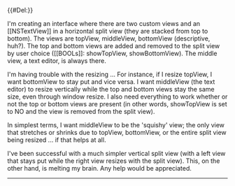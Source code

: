 {{#Del:}}



I'm creating an interface where there are two custom views and an [[NSTextView]] in a horizontal split view (they are stacked from top to bottom). The views are topView, middleView, bottomView (descriptive, huh?). The top and bottom views are added and removed to the split view by user choice ([[BOOLs]]: showTopView, showBottomView). The middle view, a text editor, is always there.

I'm having trouble with the resizing ... For instance, if I resize topView, I want bottomView to stay put and vice versa. I want middleView (the text editor) to resize vertically while the top and bottom views stay the same size, even through window resize. I also need everything to work whether or not the top or bottom views are present (in other words, showTopView is set to NO and the view is removed from the split view).

In simplest terms, I want middleView to be the 'squishy' view; the only view that stretches or shrinks due to topView, bottomView, or the entire split view being resized ... if that helps at all.

I've been successful with a much simpler vertical split view (with a left view that stays put while the right view resizes with the split view). This, on the other hand, is melting my brain. Any help would be appreciated.

----